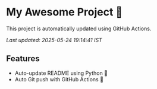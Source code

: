 # My Awesome Project 🚀

This project is automatically updated using GitHub Actions.

_Last updated: 2025-05-24 19:14:41 IST_

## Features
- Auto-update README using Python 🐍
- Auto Git push with GitHub Actions 🤖

